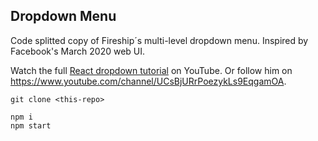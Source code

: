 ## Dropdown Menu 
Code splitted copy of Fireship´s multi-level dropdown menu. Inspired by Facebook's March 2020 web UI.

Watch the full [React dropdown tutorial](https://youtu.be/IF6k0uZuypA) on YouTube.
Or follow him on https://www.youtube.com/channel/UCsBjURrPoezykLs9EqgamOA.

```
git clone <this-repo>

npm i
npm start
```